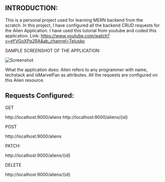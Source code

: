 ## INTRODUCTION:

This is a personal project used for learning MERN backend from the scratch.
In this project, I have configured all the backend CRUD requests for the Alien Application.
I have used this tutorial from youtube and coded this application.
Link: https://www.youtube.com/watch?v=eYVGoXPq2RA&ab_channel=Telusko

SAMPLE SCREENSHOT OF THE APPLICATION:

![Screenshot](https://github.com/sinhaamitsde/MERN_CRUDBackEnd/main/ScreenShot/Delete_1_Alien.JPG)

What the application does:
Alien refers to any programmer with name, techstack and isMarvelFan as attributes.
All the requests are configured on this Alien resource.

## Requests Configured:

GET

http://localhost:9000/aliens
http://localhost:9000/aliens/{id}

POST

http://localhost:9000/aliens

PATCH:

http://localhost:9000/aliens/{id}

DELETE

http://localhost:9000/aliens/{id}
